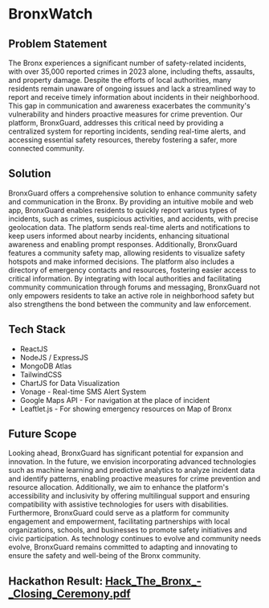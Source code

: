 # BronxWatch

## Problem Statement
The Bronx experiences a significant number of safety-related incidents, with over 35,000 reported crimes in 2023 alone, including thefts, assaults, and property damage. Despite the efforts of local authorities, many residents remain unaware of ongoing issues and lack a streamlined way to report and receive timely information about incidents in their neighborhood. This gap in communication and awareness exacerbates the community's vulnerability and hinders proactive measures for crime prevention. Our platform, BronxGuard, addresses this critical need by providing a centralized system for reporting incidents, sending real-time alerts, and accessing essential safety resources, thereby fostering a safer, more connected community.

## Solution
BronxGuard offers a comprehensive solution to enhance community safety and communication in the Bronx. By providing an intuitive mobile and web app, BronxGuard enables residents to quickly report various types of incidents, such as crimes, suspicious activities, and accidents, with precise geolocation data. The platform sends real-time alerts and notifications to keep users informed about nearby incidents, enhancing situational awareness and enabling prompt responses. Additionally, BronxGuard features a community safety map, allowing residents to visualize safety hotspots and make informed decisions. The platform also includes a directory of emergency contacts and resources, fostering easier access to critical information. By integrating with local authorities and facilitating community communication through forums and messaging, BronxGuard not only empowers residents to take an active role in neighborhood safety but also strengthens the bond between the community and law enforcement.

## Tech Stack
- ReactJS
- NodeJS / ExpressJS
- MongoDB Atlas
- TailwindCSS
- ChartJS for Data Visualization
- Vonage - Real-time SMS Alert System
- Google Maps API - For navigation at the place of incident
- Leaftlet.js - For showing emergency resources on Map of Bronx

## Future Scope
Looking ahead, BronxGuard has significant potential for expansion and innovation. In the future, we envision incorporating advanced technologies such as machine learning and predictive analytics to analyze incident data and identify patterns, enabling proactive measures for crime prevention and resource allocation. Additionally, we aim to enhance the platform's accessibility and inclusivity by offering multilingual support and ensuring compatibility with assistive technologies for users with disabilities. Furthermore, BronxGuard could serve as a platform for community engagement and empowerment, facilitating partnerships with local organizations, schools, and businesses to promote safety initiatives and civic participation. As technology continues to evolve and community needs evolve, BronxGuard remains committed to adapting and innovating to ensure the safety and well-being of the Bronx community.

## Hackathon Result: [Hack_The_Bronx_-_Closing_Ceremony.pdf](https://github.com/user-attachments/files/15748778/Hack_The_Bronx_-_Closing_Ceremony.pdf)
